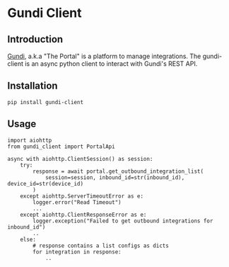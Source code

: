 # Gundi Client
## Introduction
[Gundi](https://www.earthranger.com/), a.k.a "The Portal" is a platform to manage integrations.
The gundi-client is an async python client to interact with Gundi's REST API.

## Installation
```
pip install gundi-client
```

## Usage

```
import aiohttp
from gundi_client import PortalApi

async with aiohttp.ClientSession() as session:
    try:
        response = await portal.get_outbound_integration_list(
            session=session, inbound_id=str(inbound_id), device_id=str(device_id)
        )
    except aiohttp.ServerTimeoutError as e:
        logger.error("Read Timeout")              
        ...
    except aiohttp.ClientResponseError as e:
        logger.exception("Failed to get outbound integrations for inbound_id")
        ..
    else:
        # response contains a list configs as dicts
        for integration in response:  
            .. 
```
